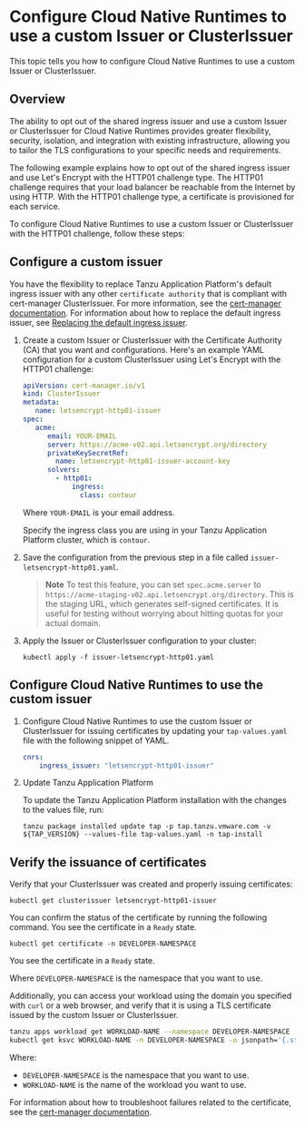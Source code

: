 # Configure Cloud Native Runtimes to use a custom Issuer or ClusterIssuer

This topic tells you how to configure Cloud Native Runtimes to use a custom Issuer or ClusterIssuer.

## <a id="overview"></a> Overview

The ability to opt out of the shared ingress issuer and use a custom Issuer or ClusterIssuer for Cloud Native Runtimes
provides greater flexibility, security, isolation, and integration with existing infrastructure, allowing you to tailor
the TLS configurations to your specific needs and requirements.

The following example explains how to opt out of the shared ingress issuer and use Let's Encrypt with the
HTTP01 challenge type. The HTTP01 challenge requires that your load balancer be reachable from the Internet by using HTTP.
With the HTTP01 challenge type, a certificate is provisioned for each service.

To configure Cloud Native Runtimes to use a custom Issuer or ClusterIssuer with the HTTP01 challenge, follow these steps:

## <a id="config-custom-issuer"></a> Configure a custom issuer

You have the flexibility to replace Tanzu Application Platform's default ingress issuer with any other `certificate authority`
that is compliant with cert-manager ClusterIssuer. For more information, see the 
[cert-manager documentation](https://cert-manager.io/docs/configuration/).
For information about how to replace the default ingress issuer, see
[Replacing the default ingress issuer](../../../security-and-compliance/tls-and-certificates/ingress/issuer.hbs.md).

1. Create a custom Issuer or ClusterIssuer with the Certificate Authority (CA) that you want and configurations.
   Here's an example YAML configuration for a custom ClusterIssuer using Let's Encrypt with the HTTP01 challenge:

   ```yaml
   apiVersion: cert-manager.io/v1
   kind: ClusterIssuer
   metadata:
      name: letsencrypt-http01-issuer
   spec:
      acme:
         email: YOUR-EMAIL
         server: https://acme-v02.api.letsencrypt.org/directory
         privateKeySecretRef:
           name: letsencrypt-http01-issuer-account-key
         solvers:
           - http01:
               ingress:
                 class: contour
   ```

   Where `YOUR-EMAIL` is your email address.
   
   Specify the ingress class you are using in your Tanzu Application Platform cluster, which is `contour`.

2. Save the configuration from the previous step in a file called `issuer-letsencrypt-http01.yaml`.

   >**Note** To test this feature, you can set `spec.acme.server` to `https://acme-staging-v02.api.letsencrypt.org/directory`.
   >This is the staging URL, which generates self-signed certificates. It is useful for testing without worrying about hitting quotas for your actual domain.

3. Apply the Issuer or ClusterIssuer configuration to your cluster:

   ```console
   kubectl apply -f issuer-letsencrypt-http01.yaml
   ```

## <a id="use-custom-issuer"></a> Configure Cloud Native Runtimes to use the custom issuer

1. Configure Cloud Native Runtimes to use the custom Issuer or ClusterIssuer for issuing certificates by updating your
   `tap-values.yaml` file with the following snippet of YAML.

   ```yaml
   cnrs:
       ingress_issuer: "letsencrypt-http01-issuer"
   ```

2. Update Tanzu Application Platform

   To update the Tanzu Application Platform installation with the changes to the values file, run:

   ```console
   tanzu package installed update tap -p tap.tanzu.vmware.com -v ${TAP_VERSION} --values-file tap-values.yaml -n tap-install
   ```

## <a id="verify-certificate"></a> Verify the issuance of certificates

Verify that your ClusterIssuer was created and properly issuing certificates:

```console
kubectl get clusterissuer letsencrypt-http01-issuer
```

You can confirm the status of the certificate by running the following command. You see the certificate in a `Ready` state.

```console
kubectl get certificate -n DEVELOPER-NAMESPACE
```

You see the certificate in a `Ready` state.

Where `DEVELOPER-NAMESPACE` is the namespace that you want to use.

Additionally, you can access your workload using the domain you specified with `curl` or a web browser, and verify that it is using
a TLS certificate issued by the custom Issuer or ClusterIssuer. 

```sh
tanzu apps workload get WORKLOAD-NAME --namespace DEVELOPER-NAMESPACE
kubectl get ksvc WORKLOAD-NAME -n DEVELOPER-NAMESPACE -o jsonpath='{.status.url}'
```

Where:

- `DEVELOPER-NAMESPACE` is the namespace that you want to use.
- `WORKLOAD-NAME` is the name of the workload you want to use.

For information about how to troubleshoot failures related to the certificate,
see the [cert-manager documentation](https://cert-manager.io/docs/troubleshooting).
